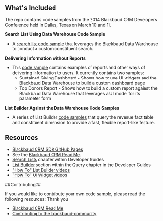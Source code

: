## What's Included ##
The repo contains code samples from the 2014 Blackbaud CRM Developers Conference held in Dallas, Texas on March 10 and 11.  

**Search List Using Data Warehouse Code Sample**

- A [search list code sample](https://github.com/blackbaud-community/Blackbaud-CRM-Conferences/tree/master/2014BBCRMDevConfDallas/SneakPeek) that leverages the Blackbaud Data Warehouse to conduct a custom constituent search. 

**Delivering Information without Reports**

- This [code sample](https://github.com/blackbaud-community/Blackbaud-CRM-Conferences/tree/master/2014BBCRMDevConfDallas/SDKReportingAndAnalysis) contains examples of reports and other ways of delivering information to users. It currently contains two samples:
	- Sustained Giving Dashboard - Shows how to use UI widgets and the Blackbaud Data Warehouse to build a custom dashboard page
	- Top Donors Report - Shows how to build a custom report against the Blackbaud Data Warehouse that leverages a UI model for its parameter form

**List Builder Against the Data Warehouse Code Samples**


- A series of List Builder [code samples](https://github.com/blackbaud-community/Blackbaud-CRM-Conferences/tree/master/2014BBCRMDevConfDallas/OttingerListBuilderDemo) that query the revenue fact table and constituent dimension to provide a fast, flexible report-like feature.

## Resources ##
* [Blackbaud CRM SDK GitHub Pages](http://blackbaud-community.github.io/Blackbaud-CRM/) 
* See the [Blackbaud CRM Read Me](https://github.com/blackbaud-community/Blackbaud-CRM/blob/master/README.md). 
* [Search Lists](https://www.blackbaud.com/files/support/guides/infinitydevguide/infsdk-developer-help.htm#../Subsystems/tranfunc-developer-help/Content/InfinitySearchLists/cochSearchLists.htm) chapter within Developer Guides
* [List Builder](https://www.blackbaud.com/files/support/guides/infinitydevguide/infsdk-developer-help.htm#../Subsystems/infquery-developer-help/Content/coNewFeatures2-94ListBuilder.htm) section within the Query chapter in the Developer Guides
* ["How To" List Builder videos](https://www.blackbaud.com/files/support/guides/infinitydevguide/infsdk-developer-help.htm#../Subsystems/infinity-videos/Content/VideoPages/InfinityVideoLinksListBuilder.htm)
* ["How To" UI Widget videos](https://www.blackbaud.com/files/support/guides/infinitydevguide/infsdk-developer-help.htm#../Subsystems/infinity-videos/Content/VideoPages/InfinityVideoLinksUIWidget.htm)

##Contributing##

If you would like to contribute your own code sample, please read the following resources:
Thank you
* [Blackbaud CRM Read Me](https://github.com/blackbaud-community/Blackbaud-CRM/blob/master/README.md)
* [Contributing to the blackbaud-community](https://github.com/blackbaud-community/Blackbaud-CRM/blob/master/CONTRIBUTING.md)

